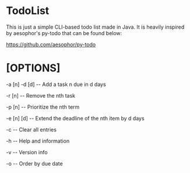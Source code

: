 # TodoList

This is just a simple CLI-based todo list made in Java. It is heavily inspired by aesophor's py-todo that can be found below:

https://github.com/aesophor/py-todo


# [OPTIONS]

-a [n] -d [d]   -- Add a task n due in d days

-r [n]          -- Remove the nth task

-p [n]          -- Prioritize the nth term

-e [n] [d]      -- Extend the deadline of the nth item by d days

-c              -- Clear all entries

-h              -- Help and information

-v              -- Version info

-o              -- Order by due date
